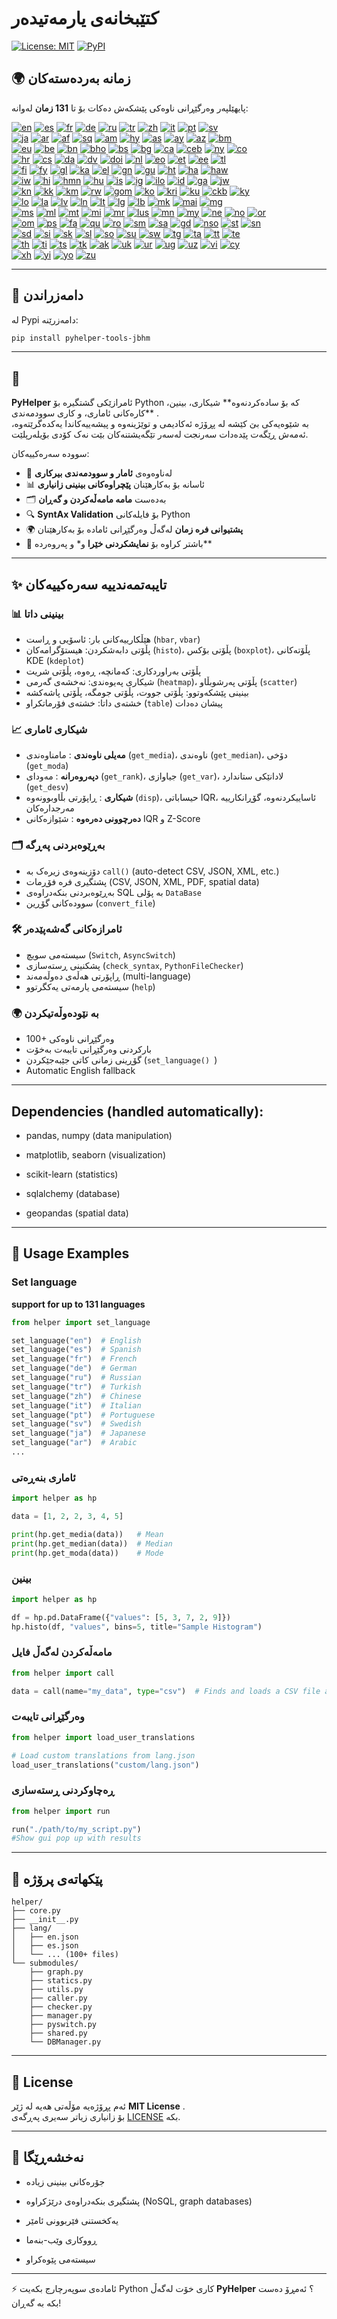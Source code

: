 # کتێبخانەی یارمەتیدەر

[![License: MIT](https://img.shields.io/badge/License-MIT-yellow.svg)](LICENSE) [![PyPI](https://img.shields.io/pypi/v/pyhelper-tools-jbhm?style=for-the-badge&label=PyPI&color=blue)](https://pypi.org/project/pyhelper-tools-jbhm/)

## 🌍 زمانە بەردەستەکان

پایهێلپەر وەرگێڕانی ناوەکی پێشکەش دەکات بۆ تا **131 زمان** لەوانە:

[![en](https://img.shields.io/badge/lang-en-red.svg)](readme/README.md) [![es](https://img.shields.io/badge/lang-es-yellow.svg)](readme/README.es.md) [![fr](https://img.shields.io/badge/lang-fr-blue.svg)](readme/README.fr.md) [![de](https://img.shields.io/badge/lang-de-green.svg)](readme/README.de.md) [![ru](https://img.shields.io/badge/lang-ru-purple.svg)](readme/README.ru.md) [![tr](https://img.shields.io/badge/lang-tr-orange.svg)](readme/README.tr.md) [![zh](https://img.shields.io/badge/lang-zh-black.svg)](readme/README.zh.md) [![it](https://img.shields.io/badge/lang-it-lightgrey.svg)](readme/README.it.md) [![pt](https://img.shields.io/badge/lang-pt-brightgreen.svg)](readme/README.pt.md) [![sv](https://img.shields.io/badge/lang-sv-blue.svg)](readme/README.sv.md)  
[![ja](https://img.shields.io/badge/lang-ja-red.svg)](readme/README.ja.md) [![ar](https://img.shields.io/badge/lang-ar-brown.svg)](readme/README.ar.md) [![af](https://img.shields.io/badge/lang-af-orange.svg)](readme/README.af.md) [![sq](https://img.shields.io/badge/lang-sq-blue.svg)](readme/README.sq.md) [![am](https://img.shields.io/badge/lang-am-green.svg)](readme/README.am.md) [![hy](https://img.shields.io/badge/lang-hy-red.svg)](readme/README.hy.md) [![as](https://img.shields.io/badge/lang-as-purple.svg)](readme/README.as.md) [![ay](https://img.shields.io/badge/lang-ay-brown.svg)](readme/README.ay.md) [![az](https://img.shields.io/badge/lang-az-lightblue.svg)](readme/README.az.md) [![bm](https://img.shields.io/badge/lang-bm-darkgreen.svg)](readme/README.bm.md)  
[![eu](https://img.shields.io/badge/lang-eu-pink.svg)](readme/README.eu.md) [![be](https://img.shields.io/badge/lang-be-darkblue.svg)](readme/README.be.md) [![bn](https://img.shields.io/badge/lang-bn-teal.svg)](readme/README.bn.md) [![bho](https://img.shields.io/badge/lang-bho-orange.svg)](readme/README.bho.md) [![bs](https://img.shields.io/badge/lang-bs-purple.svg)](readme/README.bm.md) [![bg](https://img.shields.io/badge/lang-bg-green.svg)](readme/README.bg.md) [![ca](https://img.shields.io/badge/lang-ca-yellow.svg)](readme/README.ca.md) [![ceb](https://img.shields.io/badge/lang-ceb-blue.svg)](readme/README.ceb.md) [![ny](https://img.shields.io/badge/lang-ny-red.svg)](readme/README.ny.md) [![co](https://img.shields.io/badge/lang-co-green.svg)](readme/README.co.md)  
[![hr](https://img.shields.io/badge/lang-hr-blue.svg)](readme/README.hr.md) [![cs](https://img.shields.io/badge/lang-cs-red.svg)](readme/README.cs.md) [![da](https://img.shields.io/badge/lang-da-purple.svg)](readme/README.da.md) [![dv](https://img.shields.io/badge/lang-dv-orange.svg)](readme/README.dv.md) [![doi](https://img.shields.io/badge/lang-doi-brown.svg)](readme/README.doi.md) [![nl](https://img.shields.io/badge/lang-nl-orange.svg)](readme/README.nl.md) [![eo](https://img.shields.io/badge/lang-eo-green.svg)](readme/README.eo.md) [![et](https://img.shields.io/badge/lang-et-blue.svg)](readme/README.et.md) [![ee](https://img.shields.io/badge/lang-ee-red.svg)](readme/README.ee.md) [![tl](https://img.shields.io/badge/lang-tl-purple.svg)](readme/README.tl.md)  
[![fi](https://img.shields.io/badge/lang-fi-blue.svg)](readme/README.fi.md) [![fy](https://img.shields.io/badge/lang-fy-orange.svg)](readme/README.fy.md) [![gl](https://img.shields.io/badge/lang-gl-green.svg)](readme/README.gl.md) [![ka](https://img.shields.io/badge/lang-ka-red.svg)](readme/README.ka.md) [![el](https://img.shields.io/badge/lang-el-blue.svg)](readme/README.el.md) [![gn](https://img.shields.io/badge/lang-gn-purple.svg)](readme/README.gn.md) [![gu](https://img.shields.io/badge/lang-gu-orange.svg)](readme/README.gu.md) [![ht](https://img.shields.io/badge/lang-ht-green.svg)](readme/README.ht.md) [![ha](https://img.shields.io/badge/lang-ha-blue.svg)](readme/README.ha.md) [![haw](https://img.shields.io/badge/lang-haw-red.svg)](readme/README.haw.md)  
[![iw](https://img.shields.io/badge/lang-iw-purple.svg)](readme/README.iw.md) [![hi](https://img.shields.io/badge/lang-hi-orange.svg)](readme/README.hi.md) [![hmn](https://img.shields.io/badge/lang-hmn-green.svg)](readme/README.hmn.md) [![hu](https://img.shields.io/badge/lang-hu-blue.svg)](readme/README.hu.md) [![is](https://img.shields.io/badge/lang-is-red.svg)](readme/README.is.md) [![ig](https://img.shields.io/badge/lang-ig-purple.svg)](readme/README.ig.md) [![ilo](https://img.shields.io/badge/lang-ilo-orange.svg)](readme/README.ilo.md) [![id](https://img.shields.io/badge/lang-id-green.svg)](readme/README.id.md) [![ga](https://img.shields.io/badge/lang-ga-blue.svg)](readme/README.ga.md) [![jw](https://img.shields.io/badge/lang-jw-red.svg)](readme/README.jw.md)  
[![kn](https://img.shields.io/badge/lang-kn-purple.svg)](readme/README.kn.md) [![kk](https://img.shields.io/badge/lang-kk-orange.svg)](readme/README.kk.md) [![km](https://img.shields.io/badge/lang-km-green.svg)](readme/README.km.md) [![rw](https://img.shields.io/badge/lang-rw-blue.svg)](readme/README.rw.md) [![gom](https://img.shields.io/badge/lang-gom-red.svg)](readme/README.gom.md) [![ko](https://img.shields.io/badge/lang-ko-purple.svg)](readme/README.ko.md) [![kri](https://img.shields.io/badge/lang-kri-orange.svg)](readme/README.kri.md) [![ku](https://img.shields.io/badge/lang-ku-green.svg)](readme/README.ku.md) [![ckb](https://img.shields.io/badge/lang-ckb-blue.svg)](readme/README.ckb.md) [![ky](https://img.shields.io/badge/lang-ky-red.svg)](readme/README.ky.md)  
[![lo](https://img.shields.io/badge/lang-lo-purple.svg)](readme/README.lo.md) [![la](https://img.shields.io/badge/lang-la-orange.svg)](readme/README.la.md) [![lv](https://img.shields.io/badge/lang-lv-green.svg)](readme/README.lv.md) [![ln](https://img.shields.io/badge/lang-ln-blue.svg)](readme/README.ln.md) [![lt](https://img.shields.io/badge/lang-lt-red.svg)](readme/README.lt.md) [![lg](https://img.shields.io/badge/lang-lg-purple.svg)](readme/README.lg.md) [![lb](https://img.shields.io/badge/lang-lb-orange.svg)](readme/README.lb.md) [![mk](https://img.shields.io/badge/lang-mk-green.svg)](readme/README.mk.md) [![mai](https://img.shields.io/badge/lang-mai-blue.svg)](readme/README.mai.md) [![mg](https://img.shields.io/badge/lang-mg-red.svg)](readme/README.mg.md)  
[![ms](https://img.shields.io/badge/lang-ms-purple.svg)](readme/README.ms.md) [![ml](https://img.shields.io/badge/lang-ml-orange.svg)](readme/README.ml.md) [![mt](https://img.shields.io/badge/lang-mt-green.svg)](readme/README.mt.md) [![mi](https://img.shields.io/badge/lang-mi-blue.svg)](readme/README.mi.md) [![mr](https://img.shields.io/badge/lang-mr-red.svg)](readme/README.mr.md) [![lus](https://img.shields.io/badge/lang-lus-purple.svg)](readme/README.lus.md) [![mn](https://img.shields.io/badge/lang-mn-orange.svg)](readme/README.mn.md) [![my](https://img.shields.io/badge/lang-my-green.svg)](readme/README.my.md) [![ne](https://img.shields.io/badge/lang-ne-blue.svg)](readme/README.ne.md) [![no](https://img.shields.io/badge/lang-no-red.svg)](readme/README.no.md) [![or](https://img.shields.io/badge/lang-or-purple.svg)](readme/README.or.md)  
[![om](https://img.shields.io/badge/lang-om-orange.svg)](readme/README.om.md) [![ps](https://img.shields.io/badge/lang-ps-green.svg)](readme/README.ps.md) [![fa](https://img.shields.io/badge/lang-fa-blue.svg)](readme/README.fa.md) [![qu](https://img.shields.io/badge/lang-qu-red.svg)](readme/README.qu.md) [![ro](https://img.shields.io/badge/lang-ro-purple.svg)](readme/README.ro.md) [![sm](https://img.shields.io/badge/lang-sm-orange.svg)](readme/README.sm.md) [![sa](https://img.shields.io/badge/lang-sa-green.svg)](readme/README.sa.md) [![gd](https://img.shields.io/badge/lang-gd-blue.svg)](readme/README.gd.md) [![nso](https://img.shields.io/badge/lang-nso-red.svg)](readme/README.nso.md) [![st](https://img.shields.io/badge/lang-st-purple.svg)](readme/README.st.md) [![sn](https://img.shields.io/badge/lang-sn-orange.svg)](readme/README.sn.md)  
[![sd](https://img.shields.io/badge/lang-sd-green.svg)](readme/README.sd.md) [![si](https://img.shields.io/badge/lang-si-blue.svg)](readme/README.si.md) [![sk](https://img.shields.io/badge/lang-sk-red.svg)](readme/README.sk.md) [![sl](https://img.shields.io/badge/lang-sl-purple.svg)](readme/README.sl.md) [![so](https://img.shields.io/badge/lang-so-orange.svg)](readme/README.so.md) [![su](https://img.shields.io/badge/lang-su-green.svg)](readme/README.su.md) [![sw](https://img.shields.io/badge/lang-sw-blue.svg)](readme/README.sw.md) [![tg](https://img.shields.io/badge/lang-tg-red.svg)](readme/README.tg.md) [![ta](https://img.shields.io/badge/lang-ta-purple.svg)](readme/README.ta.md) [![tt](https://img.shields.io/badge/lang-tt-orange.svg)](readme/README.tt.md) [![te](https://img.shields.io/badge/lang-te-green.svg)](readme/README.te.md)  
[![th](https://img.shields.io/badge/lang-th-blue.svg)](readme/README.th.md) [![ti](https://img.shields.io/badge/lang-ti-red.svg)](readme/README.ti.md) [![ts](https://img.shields.io/badge/lang-ts-purple.svg)](readme/README.ts.md) [![tk](https://img.shields.io/badge/lang-tk-orange.svg)](readme/README.tk.md) [![ak](https://img.shields.io/badge/lang-ak-green.svg)](readme/README.ak.md) [![uk](https://img.shields.io/badge/lang-uk-blue.svg)](readme/README.uk.md) [![ur](https://img.shields.io/badge/lang-ur-red.svg)](readme/README.ur.md) [![ug](https://img.shields.io/badge/lang-ug-purple.svg)](readme/README.ug.md) [![uz](https://img.shields.io/badge/lang-uz-orange.svg)](readme/README.uz.md) [![vi](https://img.shields.io/badge/lang-vi-green.svg)](readme/README.vi.md) [![cy](https://img.shields.io/badge/lang-cy-blue.svg)](readme/README.cy.md)  
[![xh](https://img.shields.io/badge/lang-xh-red.svg)](readme/README.xh.md) [![yi](https://img.shields.io/badge/lang-yi-purple.svg)](readme/README.yi.md) [![yo](https://img.shields.io/badge/lang-yo-orange.svg)](readme/README.yo.md) [![zu](https://img.shields.io/badge/lang-zu-green.svg)](readme/README.zu.md)

---


## 🚀 دامەزراندن

لە Pypi دامەزرێنە:

```bash
pip install pyhelper-tools-jbhm
```

---

## 📖

**PyHelper** ئامرازێکی گشتگیرە بۆ Python کە بۆ سادەکردنەوە** شیکاری، بینین، کارەکانی ئاماری، و کاری سوودمەندی** .  
بە شێوەیەکی بێ کێشە لە پڕۆژە ئەکادیمی و توێژینەوە و پیشەییەکاندا یەکدەگرێتەوە، ئەمەش ڕێگەت پێدەدات سەرنجت لەسەر تێگەیشتنەکان بێت نەک کۆدی بۆیلەرپلێت.

سوودە سەرەکییەکان:
- 🧮 لەناوەوەی **ئامار و سوودمەندی بیرکاری** 
- 📊 ئاسانە بۆ بەکارهێنان **پێچراوەکانی بینینی زانیاری** 
- 🗂 بەدەست **مامە مامەڵەکردن و گەڕان** 
- 🔍 **SyntAx Validation** بۆ فایلەکانی Python
- 🌍 **پشتیوانی فرە زمان** لەگەڵ وەرگێڕانی ئامادە بۆ بەکارهێنان
- 🚀 باشتر کراوە بۆ **نمایشکردنی خێرا** و* و پەروەردە**

---

## ✨ تایبەتمەندییە سەرەکییەکان

### 📊 بینینی داتا
- هێڵکارییەکانی بار: ئاسۆیی و ڕاست (`hbar`, `vbar`)  
- پڵۆتی دابەشکردن: هیستۆگرامەکان (`histo`)، پڵۆتی بۆکس (`boxplot`)، پڵۆتەکانی KDE (`kdeplot`)  
- پڵۆتی بەراوردکاری: کەمانچە، ڕەوە، پڵۆتی شریت  
- شیکاری پەیوەندی: نەخشەی گەرمی (`heatmap`)، پڵۆتی پەرشوبڵاو (`scatter`)  
- بینینی پێشکەوتوو: پڵۆتی جووت، پڵۆتی جومگە، پڵۆتی پاشەکشە  
- خشتەی داتا: خشتەی فۆرماتکراو (`table`) پیشان دەدات  

### 📈 شیکاری ئاماری
- **مەیلی ناوەندی** : مامناوەندی (`get_media`)، ناوەندی (`get_median`)، دۆخی (`get_moda`)  
- **دپەروەرانە** : مەودای (`get_rank`)، جیاوازی (`get_var`)، لادانێکی ستاندارد (`get_desv`)  
- **شیکاری** : ڕاپۆرتی بڵاوبوونەوە (`disp`)، حیساباتی IQR، ئاساییکردنەوە، گۆڕانکارییە مەرجدارەکان  
- **دەرچوونی دەرەوە** : شێوازەکانی IQR و Z-Score  

### 🗂️ بەڕێوەبردنی پەڕگە
- دۆزینەوەی زیرەک بە `call()` (auto-detect CSV, JSON, XML, etc.)  
- پشتگیری فرە فۆڕمات (CSV, JSON, XML, PDF, spatial data)  
- بەڕێوەبردنی بنکەدراوەی SQL بە پۆلی `DataBase`  
- سوودەکانی گۆڕین (`convert_file`)  

### 🛠️ ئامرازەکانی گەشەپێدەر
- سیستەمی سویچ (`Switch`, `AsyncSwitch`)  
- پشکنینی ڕستەسازی (`check_syntax`, `PythonFileChecker`)  
- ڕاپۆرتی هەڵەی دەوڵەمەند (multi-language)  
- سیستەمی یارمەتی یەکگرتوو (`help`)  

### 🌍 بە نێودەوڵەتیکردن
- 100+ وەرگێڕانی ناوەکی  
- بارکردنی وەرگێڕانی تایبەت بەخۆت  
- گۆڕینی زمانی کاتی جێبەجێکردن (`set_language() `)  
- Automatic English fallback  

---

## Dependencies (handled automatically):

- pandas, numpy (data manipulation)

- matplotlib, seaborn (visualization)

- scikit-learn (statistics)

- sqlalchemy (database)

- geopandas (spatial data)

---

## 🔧 Usage Examples

### Set language 

**support for up to 131 languages** 
```python
from helper import set_language

set_language("en")  # English
set_language("es")  # Spanish
set_language("fr")  # French
set_language("de")  # German
set_language("ru")  # Russian
set_language("tr")  # Turkish
set_language("zh")  # Chinese
set_language("it")  # Italian
set_language("pt")  # Portuguese
set_language("sv")  # Swedish
set_language("ja")  # Japanese
set_language("ar")  # Arabic
...
```


### ئاماری بنەڕەتی
```python
import helper as hp

data = [1, 2, 2, 3, 4, 5]

print(hp.get_media(data))   # Mean
print(hp.get_median(data))  # Median
print(hp.get_moda(data))    # Mode
```

### بینین
```python
import helper as hp

df = hp.pd.DataFrame({"values": [5, 3, 7, 2, 9]})
hp.histo(df, "values", bins=5, title="Sample Histogram")
```

### مامەڵەکردن لەگەڵ فایل
```python
from helper import call

data = call(name="my_data", type="csv")  # Finds and loads a CSV file automatically
```

### وەرگێڕانی تایبەت
```python
from helper import load_user_translations

# Load custom translations from lang.json
load_user_translations("custom/lang.json")
```

### ڕەچاوکردنی ڕستەسازی
```python
from helper import run

run("./path/to/my_script.py")
#Show gui pop up with results
```

---

## 📂 پێکهاتەی پرۆژە

```
helper/
├── core.py
├── __init__.py
├── lang/
│   ├── en.json
│   ├── es.json
│   └── ... (100+ files)
└── submodules/
    ├── graph.py
    ├── statics.py
    ├── utils.py
    ├── caller.py
    ├── checker.py
    ├── manager.py
    ├── pyswitch.py
    ├── shared.py
    └── DBManager.py
```

---

## 📜 License

ئەم پڕۆژەیە مۆڵەتی هەیە لە ژێر **MIT License** .  
بۆ زانیاری زیاتر سەیری پەڕگەی [LICENSE](LICENSE) بکە.

---

## 🔮 نەخشەڕێگا

- جۆرەکانی بینینی زیادە

- پشتگیری بنکەدراوەی درێژکراوە (NoSQL, graph databases)

- یەکخستنی فێربوونی ئامێر

- ڕووکاری وێب-بنەما

- سیستەمی پێوەکراو

---

⚡ ئامادەی سوپەرچارج بکەیت Python کاری خۆت لەگەڵ **PyHelper** ؟ ئەمڕۆ دەست بکە بە گەڕان!